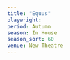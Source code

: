 ```yaml
---
title: "Equus"
playwright:
period: Autumn
season: In House
season_sort: 60
venue: New Theatre
---
```

